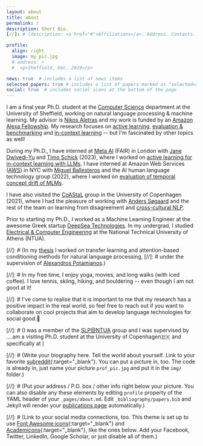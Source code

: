 ```yaml
---
layout: about
title: about
permalink: /
description: Short Bio.
[//]: # (description: <a href="#">Affiliations</a>. Address. Contacts. Moto. Etc.)

profile:
  align: right
  image: my_pic.jpg
  # address: >
  #  <p>Sheffield, Dec. 2019</p>

news: true  # includes a list of news items
selected_papers: true # includes a list of papers marked as "selected={true}"
social: true  # includes social icons at the bottom of the page
---
```


I am a final year Ph.D. student at the [Computer Science](https://www.sheffield.ac.uk/dcs) department at the University of Sheffield, working on natural language processing & machine learning.
My advisor is [Nikos Aletras](http://nikosaletras.com/) and my work is funded by an [Amazon Alexa Fellowship](https://developer.amazon.com/en-US/alexa/alexa-startups/alexa-fund/alexa-fellowship/graduate).
My research focuses on [active learning](https://arxiv.org/abs/2109.03764), [evaluation & benchmarking](https://arxiv.org/abs/2302.12297) and [in-context learning](https://arxiv.org/abs/2305.14264) -- but I'm fascinated by other topics as well!

During my Ph.D., I have interned at [Meta AI](https://ai.facebook.com/) (FAIR) in London with [Jane Dwivedi-Yu](https://janedwivedi.github.io/) and [Timo Schick](https://scholar.google.de/citations?user=k8CKy5UAAAAJ&hl=de) (2023), where I worked on [active learning for in-context learning with LLMs](https://arxiv.org/abs/2305.14264).
I have interned at Amazon Web Services ([AWS](https://aws.amazon.com/machine-learning/language/)) in NYC with [Miguel Ballesteros](http://miguelballesteros.com/) and the AI human language technology group (2022), where I worked on [evaluation of temporal concept drift of MLMs](https://aclanthology.org/2023.eacl-main.211/). 

I have also visited the [CoAStaL](https://coastalcph.github.io/) group in the University of Copenhagen (2021), where I had the pleasure of working with [Anders Søgaard](https://anderssoegaard.github.io/) and the rest of the team on learning from disagreement and [cross-cultural NLP](https://aclanthology.org/2022.acl-long.482/).

[comment]: <> (Currently, I am Research Scientist Intern at [Meta AI]&#40;https://ai.facebook.com/&#41; &#40;FAIR Labs&#41; in London. Earlier this year, I did an internship as an Applied Scientist at Amazon Web Services &#40;[AWS]&#40;https://aws.amazon.com/machine-learning/language/&#41;&#41; in NYC, working with the AI human language technology group.)

[comment]: <> (Last year, I visited the [CoAStaL]&#40;https://coastalcph.github.io/&#41; group in the University of Copenhagen, where I had the pleasure of working with [Anders Søgaard]&#40;https://anderssoegaard.github.io/&#41; and the rest of the team on exciting projects on learning from disagreement, fairness and cross-cultural NLP.)

Prior to starting my Ph.D., I worked as a Machine Learning Engineer at the awesome Greek startup [DeepSea Technologies](https://www.deepsea.ai/). 
In my undergrad, I studied [Electrical & Computer Engineering](https://www.ece.ntua.gr/en) at the National Technical University of Athens (NTUA).


[//]: # (In my [thesis](http://artemis.cslab.ece.ntua.gr:8080/jspui/bitstream/123456789/17295/1/Eng_Thesis_Kate.pdf) I worked on transfer  learning  and  attention-based  conditioning  methods  for natural language processing, 
[//]: # under the supervision of [Alexandros Potamianos](https://scholar.google.com/citations?user=pBQViyUAAAAJ&hl=en).)

[//]: # In my free time, I enjoy yoga, movies, and long walks (with iced coffee). I love tennis, skiing, hiking, and bouldering -- even though I am not good at it! 

[//]: # I've come to realise that it is important to me that my research has a positive impact in the real world, so feel free to reach out if you want to collaborate on cool projects that aim to develop language technologies for social good.🦋


[//]: # (I was a member of the [SLP@NTUA](https://slp-ntua.github.io/team/) group and I was supervised by ....am a visiting Ph.D. student at the University of Copenhagen🇩🇰 and specifically at )

[//]: # (Write your biography here. Tell the world about yourself. Link to your favorite [subreddit](http://reddit.com){:target="\_blank"}. You can put a picture in, too. The code is already in, just name your picture `prof_pic.jpg` and put it in the `img/` folder.)

[//]: # (Put your address / P.O. box / other info right below your picture. You can also disable any these elements by editing `profile` property of the YAML header of your `_pages/about.md`. Edit `_bibliography/papers.bib` and Jekyll will render your [publications page](/al-folio/publications/) automatically.)

[//]: # (Link to your social media connections, too. This theme is set up to use [Font Awesome icons](http://fortawesome.github.io/Font-Awesome/){:target="\_blank"} and [Academicons](https://jpswalsh.github.io/academicons/){:target="\_blank"}, like the ones below. Add your Facebook, Twitter, LinkedIn, Google Scholar, or just disable all of them.)